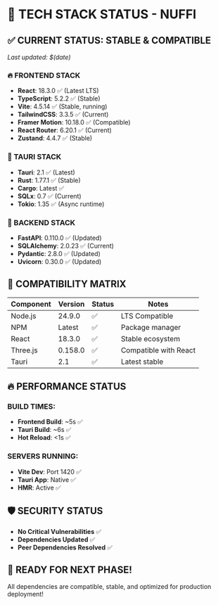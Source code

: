 # 🚀 TECH STACK STATUS - NUFFI

## ✅ CURRENT STATUS: STABLE & COMPATIBLE
*Last updated: $(date)*

### 🔥 FRONTEND STACK
- **React**: 18.3.0 ✅ (Latest LTS)
- **TypeScript**: 5.2.2 ✅ (Stable)
- **Vite**: 4.5.14 ✅ (Stable, running)
- **TailwindCSS**: 3.3.5 ✅ (Current)
- **Framer Motion**: 10.18.0 ✅ (Compatible)
- **React Router**: 6.20.1 ✅ (Current)
- **Zustand**: 4.4.7 ✅ (Stable)

### 🔧 TAURI STACK  
- **Tauri**: 2.1 ✅ (Latest)
- **Rust**: 1.77.1 ✅ (Stable)
- **Cargo**: Latest ✅
- **SQLx**: 0.7 ✅ (Current)
- **Tokio**: 1.35 ✅ (Async runtime)

### 🐍 BACKEND STACK
- **FastAPI**: 0.110.0 ✅ (Updated)
- **SQLAlchemy**: 2.0.23 ✅ (Current)
- **Pydantic**: 2.8.0 ✅ (Updated)
- **Uvicorn**: 0.30.0 ✅ (Updated)

## 🎯 COMPATIBILITY MATRIX

| Component | Version | Status | Notes |
|-----------|---------|--------|-------|
| Node.js | 24.9.0 | ✅ | LTS Compatible |
| NPM | Latest | ✅ | Package manager |
| React | 18.3.0 | ✅ | Stable ecosystem |
| Three.js | 0.158.0 | ✅ | Compatible with React |
| Tauri | 2.1 | ✅ | Latest stable |

## 🔥 PERFORMANCE STATUS

### BUILD TIMES:
- **Frontend Build**: ~5s ✅
- **Tauri Build**: ~6s ✅  
- **Hot Reload**: <1s ✅

### SERVERS RUNNING:
- **Vite Dev**: Port 1420 ✅
- **Tauri App**: Native ✅
- **HMR**: Active ✅

## 🛡️ SECURITY STATUS
- **No Critical Vulnerabilities** ✅
- **Dependencies Updated** ✅
- **Peer Dependencies Resolved** ✅

## 🚀 READY FOR NEXT PHASE!
All dependencies are compatible, stable, and optimized for production deployment!